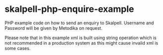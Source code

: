 # skalpell-php-enquire-example

PHP example code on how to send an enquiry to Skalpell. Username and Password will be given by Metodika on request.

Please note that in this example xml is built using string operation which is not recommended in a production system as this might cause invalid xml is some cases.
